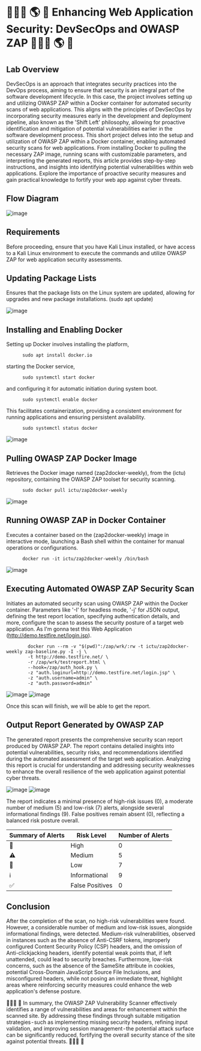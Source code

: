 # 👨🏻‍💻 🌎 🔐 Enhancing Web Application Security: DevSecOps and OWASP ZAP 👨🏻‍💻 🌎 🔐
## Lab Overview

DevSecOps is an approach that integrates security practices into the DevOps process, aiming to ensure that security is an integral part of the software development lifecycle. In this case, the project involves setting up and utilizing OWASP ZAP within a Docker container for automated security scans of web applications. This aligns with the principles of DevSecOps by incorporating security measures early in the development and deployment pipeline, also known as the 'Shift Left' philosophy, allowing for proactive identification and mitigation of potential vulnerabilities earlier in the software development process.
This short project delves into the setup and utilization of OWASP ZAP within a Docker container, enabling automated security scans for web applications. From installing Docker to pulling the necessary ZAP image, running scans with customizable parameters, and interpreting the generated reports, this article provides step-by-step instructions, and insights into identifying potential vulnerabilities within web applications. Explore the importance of proactive security measures and gain practical knowledge to fortify your web app against cyber threats.

## Flow Diagram

![image](https://github.com/forza-dc/Enhancing-Web-Application-Security-DevSecOps-and-OWASP-ZAP/blob/main/Flow%20Diagram%20Owasp%20Paint%202.png) 

## Requirements

Before proceeding, ensure that you have Kali Linux installed, or have access to a Kali Linux environment to execute the commands and utilize OWASP ZAP for web application security assessments.

## Updating Package Lists

Ensures that the package lists on the Linux system are updated, allowing for upgrades and new package installations.
          (sudo apt update)

![image](https://github.com/forza-dc/Enhancing-Web-Application-Security-DevSecOps-and-OWASP-ZAP/blob/main/Apt%20Update%20Command.jpg) 

## Installing and Enabling Docker

Setting up Docker involves installing the platform,

          sudo apt install docker.io          
starting the Docker service,

          sudo systemctl start docker
and configuring it for automatic initiation during system boot.

          sudo systemctl enable docker
This facilitates containerization, providing a consistent environment for running applications and ensuring persistent availability.

          sudo systemctl status docker

![image](https://github.com/forza-dc/Enhancing-Web-Application-Security-DevSecOps-and-OWASP-ZAP/blob/main/Docker%20Service%20Start.png) 


## Pulling OWASP ZAP Docker Image
Retrieves the Docker image named (zap2docker-weekly), from the (ictu) repository, containing the OWASP ZAP toolset for security scanning.

          sudo docker pull ictu/zap2docker-weekly

![image](https://github.com/forza-dc/Enhancing-Web-Application-Security-DevSecOps-and-OWASP-ZAP/blob/main/Pulling%20Owasp%20zap.png) 

## Running OWASP ZAP in Docker Container

Executes a container based on the (zap2docker-weekly) image in interactive mode, launching a Bash shell within the container for manual operations or configurations.

          docker run -it ictu/zap2docker-weekly /bin/bash

![image](https://github.com/forza-dc/Enhancing-Web-Application-Security-DevSecOps-and-OWASP-ZAP/blob/main/OwaspZap%20Command%20in%20docker.png) 

## Executing Automated OWASP ZAP Security Scan

Initiates an automated security scan using OWASP ZAP within the Docker container. Parameters like '-I' for headless mode, '-j' for JSON output, defining the test report location, specifying authentication details, and more, configure the scan to assess the security posture of a target web application.
As I'm gonna test this Web Application (http://demo.testfire.net/login.jsp).

            docker run --rm -v "$(pwd)":/zap/wrk/:rw -t ictu/zap2docker-weekly zap-baseline.py -I -j \
            -t http://demo.testfire.net/ \
            -r /zap/wrk/testreport.html \
            --hook=/zap/auth_hook.py \
            -z "auth.loginurl=http://demo.testfire.net/login.jsp" \
            -z "auth.username=admin" \
            -z "auth.password=admin"

![image](https://github.com/forza-dc/Enhancing-Web-Application-Security-DevSecOps-and-OWASP-ZAP/blob/main/Executing%20Owaszap%20Scan.png) 
![image](https://github.com/forza-dc/Enhancing-Web-Application-Security-DevSecOps-and-OWASP-ZAP/blob/main/Executing%20Owaszap%20Scan2.jpg) 

Once this scan will finish, we will be able to get the report.

## Output Report Generated by OWASP ZAP

The generated report presents the comprehensive security scan report produced by OWASP ZAP. The report contains detailed insights into potential vulnerabilities, security risks, and recommendations identified during the automated assessment of the target web application. Analyzing this report is crucial for understanding and addressing security weaknesses to enhance the overall resilience of the web application against potential cyber threats.

![image](https://github.com/forza-dc/Enhancing-Web-Application-Security-DevSecOps-and-OWASP-ZAP/blob/main/OwaspZap%20Report.png) 
![image](https://github.com/forza-dc/Enhancing-Web-Application-Security-DevSecOps-and-OWASP-ZAP/blob/main/Security%20Alert%20with%20Details.png) 

The report indicates a minimal presence of high-risk issues (0), a moderate number of medium (5) and low-risk (7) alerts, alongside several informational findings (9). False positives remain absent (0), reflecting a balanced risk posture overall.

| Summary of Alerts  | Risk Level      | Number of Alerts |
|--------------------|-----------------|------------------|
|     :no_entry_sign: | High            |        0         |
|     :warning:       | Medium          |        5         |
|     :large_blue_diamond: | Low         |        7         |
|     :information_source: | Informational |        9         |
|     :white_check_mark: | False Positives|        0         |

## Conclusion

After the completion of the scan, no high-risk vulnerabilities were found. However, a considerable number of medium and low-risk issues, alongside informational findings, were detected.
Medium-risk vulnerabilities, observed in instances such as the absence of Anti-CSRF tokens, improperly configured Content Security Policy (CSP) headers, and the omission of Anti-clickjacking headers, identify potential weak points that, if left unattended, could lead to security breaches.
Furthermore, low-risk concerns, such as the absence of the SameSite attribute in cookies, potential Cross-Domain JavaScript Source File Inclusions, and misconfigured headers, while not posing an immediate threat, highlight areas where reinforcing security measures could enhance the web application's defense posture.

👨🏻‍💻 🚀 In summary, the OWASP ZAP Vulnerability Scanner effectively identifies a range of vulnerabilities and areas for enhancement within the scanned site. By addressing these findings through suitable mitigation strategies - such as implementing missing security headers, refining input validation, and improving session management - the potential attack surface can be significantly reduced, fortifying the overall security stance of the site against potential threats. 👨🏻‍💻 🚀
